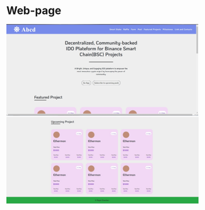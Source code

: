 # Web-page

<img src=https://github.com/rajat-chn/Web-page/blob/main/img/1.jpg>
<img src=https://github.com/rajat-chn/Web-page/blob/main/img/2.png>
  
